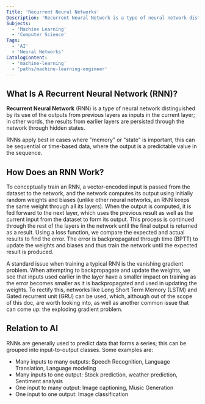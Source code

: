 ```yaml
---
Title: 'Recurrent Neural Networks'
Description: 'Recurrent Neural Network is a type of neural network distinguished by its use of the outputs from previous layers as inputs in the current layer'
Subjects:
  - 'Machine Learning'
  - 'Computer Science'
Tags:
  - 'AI'
  - 'Neural Networks'
CatalogContent:
  - 'machine-learning'
  - 'paths/machine-learning-engineer'
---
```


## What Is A Recurrent Neural Network (RNN)?

**Recurrent Neural Network** (RNN) is a type of neural network distinguished by its use of the outputs from previous layers as inputs in the current layer; in other words, the results from earlier layers are persisted through the network through hidden states. 

RNNs apply best in cases where "memory" or "state" is important, this can be sequential or time-based data, where the output is a predictable value in the sequence.

## How Does an RNN Work?

To conceptually train an RNN, a vector-encoded input is passed from the dataset to the network, and the network computes its output using initially random weights and biases (unlike other neural networks, an RNN keeps the same weight through all its layers).
When the output is computed, it is fed forward to the next layer, which uses the previous result as well as the current input from the dataset to form its output. This process is continued through the rest of the layers in the network until the final output is returned as a result.
Using a loss function, we compare the expected and actual results to find the error. The error is backpropagated through time (BPTT) to update the weights and biases and thus train the network until the expected result is produced.

A standard issue when training a typical RNN is the vanishing gradient problem. When attempting to backpropagate and update the weights, we see that inputs used earlier in the layer have a smaller impact on training as the error becomes smaller as it is backpropagated and used in updating the weights. To rectify this, networks like Long Short Term Memory (LSTM) and Gated recurrent unit (GRU) can be used, which, although out of the scope of this doc, are worth looking into, as well as another common issue that can come up: the exploding gradient problem.

## Relation to AI
RNNs are generally used to predict data that forms a series; this can be grouped into input-to-output classes. Some examples are:
- Many inputs to many outputs: Speech Recognition, Language Translation, Language modeling
- Many inputs to one output: Stock prediction, weather prediction, Sentiment analysis
- One input to many output: Image captioning, Music Generation
- One input to one output: Image classification
